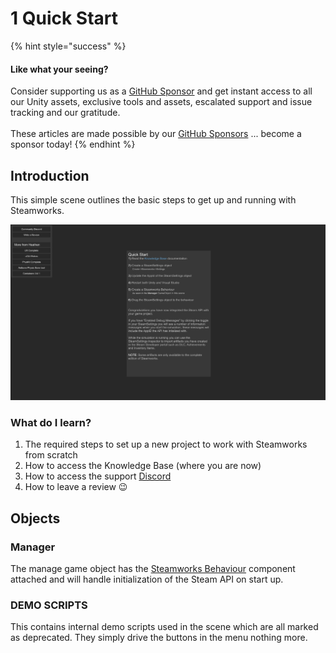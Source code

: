 # 1 Quick Start

{% hint style="success" %}
#### Like what your seeing?

Consider supporting us as a [GitHub Sponsor](../../../company/concepts/become-a-sponsor.md) and get instant access to all our Unity assets, exclusive tools and assets, escalated support and issue tracking and our gratitude.\
\
These articles are made possible by our [GitHub Sponsors](https://github.com/sponsors/heathen-engineering) ... become a sponsor today!
{% endhint %}

## Introduction&#x20;

This simple scene outlines the basic steps to get up and running with Steamworks.

![](<../../../.gitbook/assets/image (156) (1).png>)

### What do I learn?

1. The required steps to set up a new project to work with Steamworks from scratch
2. How to access the Knowledge Base (where you are now)
3. How to access the support [Discord ](https://discord.gg/6X3xrRc)
4. How to leave a review 😉

## Objects

### Manager

The manage game object has the [Steamworks Behaviour](../components/steamworks-behaviour.md) component attached and will handle initialization of the Steam API on start up.

### DEMO SCRIPTS

This contains internal demo scripts used in the scene which are all marked as deprecated. They simply drive the buttons in the menu nothing more.
